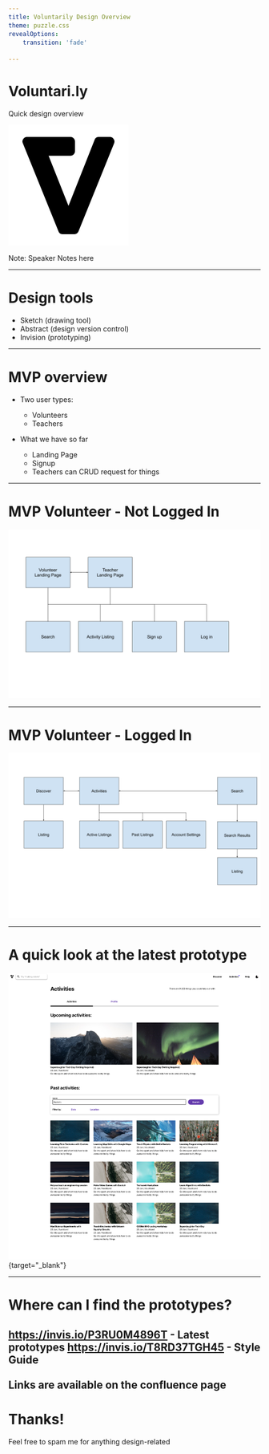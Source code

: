 ```yaml
---
title: Voluntarily Design Overview
theme: puzzle.css
revealOptions:
    transition: 'fade'
    
---
```


# Voluntari.ly

Quick design overview

![Voluntarily Logo](./img/v-logo.svg "Voluntarily Logo")

Note: Speaker Notes here

---

# Design tools

* Sketch (drawing tool)
* Abstract (design version control)
* Invision (prototyping)

---

# MVP overview

* Two user types:
  * Volunteers
  * Teachers

* What we have so far
  * Landing Page
  * Signup
  * Teachers can CRUD request for things
  
---

# MVP Volunteer - Not Logged In

![Sitemap no auth](./img/sitemap-noauth.png "Sitemap No Auth")

  
---

# MVP Volunteer - Logged In
![Sitemap auth](./img/sitemap-auth.png "Sitemap No Auth")

---

# A quick look at the latest prototype
 [![A screenshot of the voluntarily platform](./img/landing.png)](https://projects.invisionapp.com/d/main#/projects/prototypes/17400139){target="_blank"}


---

# Where can I find the prototypes? 

https://invis.io/P3RU0M4896T - Latest prototypes
https://invis.io/T8RD37TGH45 - Style Guide
<br><br>
<strong>Links are available on the confluence page</strong>
---

# Thanks!
Feel free to spam me for anything design-related

